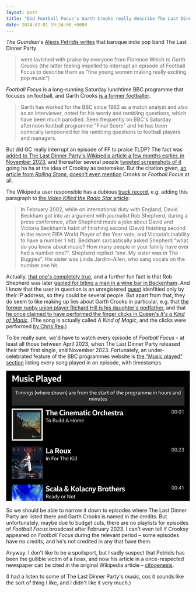 ```yaml
---
layout: post
title: "Did Football Focus's Garth Crooks really describe The Last Dinner Party as 'fine young women making really exciting pop music'?"
date: 2024-02-01 19:24:00 +0000
---
```


<cite>The Guardian</cite>'s [Alexis Petridis writes](https://www.theguardian.com/music/2024/feb/01/the-last-dinner-party-prelude-to-ecstasy-review) that baroque indie pop band The Last Dinner Party

> were lavished with praise by everyone from Florence Welch to Garth Crooks (the latter feeling impelled to interrupt an episode of Football Focus to describe them as “fine young women making really exciting pop music”)

<cite>Football Focus</cite> is a long-running Saturday lunchtime BBC programme that focuses on football, and Garth Crooks [is a former footballer](https://archive.mehstg.com/fact_crooks.htm).

> Garth has worked for the BBC since 1982 as a match analyst and also as an interviewer, noted for his wordy and rambling questions, which have been much parodied.  Seen frequently on BBC's Saturday afternoon football programme "Final Score" and he has been comically lampooned for his rambling questions to football players and managers.

But did GC really interrupt an episode of FF to praise TLDP? The fact was [added to The Last Dinner Party's Wikipedia article a few months earlier, in November 2023](https://en.wikipedia.org/w/index.php?title=The_Last_Dinner_Party&diff=prev&oldid=1183988740), and thereafter several people [tweeted screenshots of it](https://twitter.com/search?q=garth%20crooks%20last%20dinner%20party) going ha ha at the idea of Crooksy as tastemaker. But the citation given, [an article from <cite>Rolling Stone</cite>](https://www.rollingstone.co.uk/music/features/meet-the-last-dinner-party-who-might-just-be-your-favourite-new-band-28599/), [doesn't even mention](https://en.wikipedia.org/wiki/Template:Failed_verification) Crooks or <cite>Football Focus</cite> at all.

The Wikipedia user responsible has a dubious [track record](https://en.wikipedia.org/wiki/Special:Contributions/90.201.88.148), e.g. adding this paragraph to [the <cite>Video Killed the Radio Star</cite> article](https://en.wikipedia.org/wiki/Video_Killed_the_Radio_Star#In_popular_culture):

> In February 2002, while on international duty with England, David Beckham got into an argument with journalist Rob Shepherd, during a press conference, after Shepherd made a joke about David and Victoria Beckham’s habit of finishing second (David finishing second in the recent FIFA World Player of the Year vote, and Victoria’s inability to have a number 1 hit). Beckham sarcastically asked Shepherd “what do you know about music? How many people in your family have ever had a number one?”. Shepherd replied “one. My sister was in The Buggles”. His sister was Linda Jardim-Allen, who sang vocals on the number one hit.

Actually, [that one's completely true](https://www.standard.co.uk/hp/front/beckham-revealed-part-1-6958162.html), and a further fun fact is that Rob Shepherd was later [gaoled for biting a man in a wine bar in Beckenham](https://www.theguardian.com/media/2004/jan/09/pressandpublishing.dailyexpress "Express man gets prison sentence"). And I know that the user in question is an unregistered [guest](https://en.wikipedia.org/wiki/Wikipedia:IP_users) idenfitied only by their IP address, so they could be several people. But apart from that, they do seem to like making up lies about Garth Crooks in particular, e.g. that [the former rugby union player Richard Hill is his daughter's godfather](https://en.wikipedia.org/w/index.php?title=Richard_Hill_(rugby_union,_born_1973)&diff=prev&oldid=1181512780), and that [he once claimed to have performed the finger clicks in Queen's <cite>It's a Kind of Magic</cite>](https://en.wikipedia.org/w/index.php?title=Garth_Crooks&diff=prev&oldid=1177176881). (The song is actually called <cite>A Kind of Magic</cite>, and the clicks were performed [by Chris Rea](https://en.wikipedia.org/wiki/A_Kind_of_Magic_(song)#Recording).)

To be really sure, we'd have to watch every episode of <cite>Football Focus</cite> – at least all those between April 2023, when The Last Dinner Party released their their first single, and November 2023. Fortunately, an under-celebrated feature of the BBC programmes website is [the "Music played" section](https://www.bbc.co.uk/programmes/m001jnyd#segments) listing every song played in an episode, with timestamps.

<img src="/images/2024-02-bbc-music-played.png" alt="" width="521" height="356">

So we should be able to narrow it down to episodes where The Last Dinner Party are listed there and Garth Crooks is named in the credits. But unfortunately, maybe due to budget cuts, there are no playlists for episodes of <cite>Football Focus</cite> broadcast after February 2023. I can't even tell if Crooksy appeared on <cite>Football Focus</cite> during the relevant period – some episodes have no credits, and he's not credited in any that have them.

Anyway. I don't like to be a spoilsport,
but I sadly suspect that Petridis has been the gullible victim of a hoax,
and now his article in a once-respected newspaper can be cited in the original Wikipedia article – [citogenesis](https://en.wikipedia.org/wiki/Circular_reporting#Circular_reporting_on_Wikipedia).

(I had a listen to some of The Last Dinner Party's music, cos it sounds like the sort of thing I like, and I didn't like it very much.)

